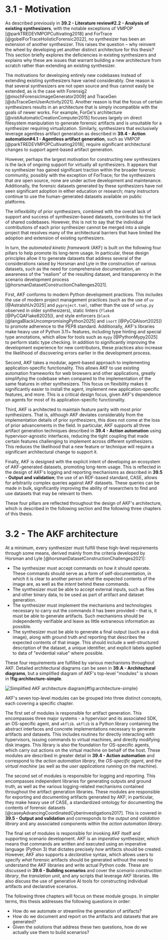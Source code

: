 

# 3.1 - Motivation

As described previously in **39.2 - Literature review#2.2 - Analysis of existing synthesizers**, with the notable exceptions of VMPOP [@parkTREDEVMPOPCultivating2018] and ForTrace [@gobelForTraceHolisticForensic2022], no synthesizer has been an extension of another synthesizer. This raises the question – why reinvent the wheel by developing yet another distinct architecture for this thesis? This section briefly explores the deficiencies in existing synthesizers and explains why these are issues that warrant building a new architecture from scratch rather than extending an existing synthesizer. 

The motivations for developing entirely new codebases instead of extending existing synthesizers have varied considerably. One reason is that several synthesizers are not open source and thus cannot easily be extended, as is the case with Forensig2 [@mochForensicImageGenerator2009] and TraceGen [@duTraceGenUserActivity2021]. Another reason is that the focus of certain synthesizers results in an architecture that is simply incompatible with the goals of newer works. For example, ForGe's architecture [@vistiAutomaticCreationComputer2015] focuses largely on direct filesystem manipulation to generate forensic artifacts and is unsuitable for a synthesizer requiring virtualization. Similarly, synthesizers that exclusively leverage agentless artifact generation as described in **39.4 - Action automation#4.1 - Agentless artifact generation**, such as VMPOP [@parkTREDEVMPOPCultivating2018], require significant architectural changes to support agent-based artifact generation. 

However, perhaps the largest motivation for constructing new synthesizers is the lack of ongoing support for virtually all synthesizers. It appears that no synthesizer has gained significant traction within the broader forensic community, possibly with the exception of ForTrace; for the synthesizers that *are* open source, none are under active development and maintenance. Additionally, the forensic datasets generated by these synthesizers have not seen significant adoption in either education or research; many instructors continue to use the human-generated datasets available on public platforms.

The inflexibility of prior synthesizers, combined with the overall lack of support and success of synthesizer-based datasets, contributes to the lack of shared codebases. However, this is not to say that the individual contributions of each prior synthesizer cannot be merged into a single project that resolves many of the architectural barriers that have limited the adoption and extension of existing synthesizers. 

In turn, the *automated kinetic framework* (AKF) is built on the following four pillars to help promote its long-term usage. In particular, these design principles allow it to generate datasets that address several of the considerations raised by Horsman and Lyle in the construction of various datasets, such as the need for comprehensive documentation, an awareness of the "realism" of the resulting dataset, and transparency in the scenario development process [@horsmanDatasetConstructionChallenges2021].

First, AKF conforms to modern Python development practices. This includes the use of modern project management practices (such as the use of `uv` [@AstralshUv2025] and `pyproject.toml`, rather than the use of `setup.py` observed in older synthesizers), static linters (`flake8` [@PyCQAFlake82025]), and style enforcers (`black` [@langaBlackUncompromisingPython2025] and `isort` [@PyCQAIsort2025]) to promote adherence to the PEP8 standard. Additionally, AKF's libraries make heavy use of Python 3.11+ features, including type hinting and special type annotations, which allow for tools such as `mypy` [@PythonMypy2025] to perform static type checking. In addition to significantly improving the development experience for new contributors, these practices also increase the likelihood of discovering errors earlier in the development process.

Second, AKF takes a modular, agent-based approach to implementing application-specific functionality. This allows AKF to use existing automation frameworks for web browsers and other applications, greatly simplifying the codebase when compared to the implementation of the same features in other synthesizers. This focus on flexibility makes it significantly easier to install the agent, implement new application-specific features, and more. This is a critical design focus, given AKF's dependence on agents for most of its application-specific functionality.

Third, AKF is architected to maintain feature parity with most prior synthesizers. That is, although AKF deviates considerably from the implementation details of prior synthesizers, this does not come at the loss of prior advancements in the field. In particular, AKF supports all three artifact generation techniques described in **39.4 - Action automation** using hypervisor-agnostic interfaces, reducing the tight coupling that made certain features challenging to implement across different synthesizers. This reduces the likelihood that a new feature or technique will require a significant architectural change to support it.

Finally, AKF is designed with the explicit intent of developing an ecosystem of AKF-generated datasets, promoting long-term usage. This is reflected in the design of AKF's logging and reporting mechanisms as described in **39.5 - Output and validation**; the use of an RDF-based standard, CASE, allows for arbitrarily complex queries against AKF datasets. These queries can be made in bulk, significantly improving the ability of researchers to find and use datasets that may be relevant to them.

These four pillars are reflected throughout the design of AKF's architecture, which is described in the following section and the following three chapters of this thesis.

# 3.2 - The AKF architecture

At a minimum, every synthesizer must fulfill these high-level requirements through some means, derived mainly from the criteria developed by Horsman and Lyle [@horsmanDatasetConstructionChallenges2021]:

- The synthesizer must accept commands on how it should operate. These commands should serve as a form of self-documentation, in which it is clear to another person *what* the expected contents of the image are, as well as the *intent* behind these commands. 
- The synthesizer must be able to accept external inputs, such as files and other binary data, to be used as part of artifact and dataset generation. 
- The synthesizer must implement the mechanisms and technologies necessary to carry out the commands it has been provided – that is, it must be able to generate artifacts. Such mechanisms should be independently verifiable and leave as little extraneous information as possible.
- The synthesizer must be able to generate a final output (such as a disk image), along with ground truth and reporting that describes the expected contents of that image. This should include a well-structured description of the dataset, a unique identifier, and explicit labels applied to data of "evidential value" where possible.

These four requirements are fulfilled by various mechanisms throughout AKF. Detailed architectural diagrams can be seen in **39.A - Architectural diagrams**, but a simplified diagram of AKF's top-level "modules" is shown in **!fig:architecture-simple**. 

![Simplified AKF architecture diagram](architecture-simple.png){#fig:architecture-simple}

AKF's seven top-level modules can be grouped into three distinct concepts, each covering a specific chapter.

The first set of modules is responsible for artifact generation. This encompasses three major systems - a hypervisor and its associated SDK, an OS-specific agent, and `akflib`. `akflib` is a Python library containing the abstract interfaces and concrete implementations necessary to generate artifacts and datasets. This includes routines for directly interacting with hypervisors, issuing commands to virtual machines, and directly modifying disk images. This library is also the foundation for OS-specific agents, which carry out actions on the virtual machine on behalf of the host. These modules are described in greater detail in **39.4 - Action automation** and correspond to the *action automation library*, the *OS-specific agent*, and the *virtual machine* (as well as the *user applications* running on the machine).

The second set of modules is responsible for logging and reporting. This encompasses independent libraries for generating outputs and ground truth, as well as the various logging-related mechanisms contained throughout the artifact generation libraries. These modules are responsible for exporting and documenting artifacts generated by AKF; in particular, they make heavy use of CASE, a standardized ontology for documenting the contents of forensic datasets [@caseyAdvancingCoordinatedCyberinvestigations2017]. This is covered in **39.5 - Output and validation** and corresponds to the *output and validation library* and any associated components within the *action automation library*.

The final set of modules is responsible for invoking AKF itself and supporting scenario development. AKF is an *imperative* synthesizer, which means that commands are written and executed using an imperative language (Python 3) that dictates precisely *how* artifacts should be created. However, AKF also supports a *declarative* syntax, which allows users to specify *what* forensic artifacts should be generated without the need to understand the AKF libraries and write actual Python code. These are discussed in **39.6 - Building scenarios** and cover the *scenario construction library*, the *translation unit*, and any scripts that leverage AKF libraries. We also discuss the use of generative AI tools for constructing individual artifacts and declarative scenarios.

The following three chapters will focus on these module groups. In simpler terms, this thesis addresses the following questions in order:

- How do we automate or streamline the generation of artifacts?
- How do we document and report on the artifacts and datasets that are generated?
- Given the solutions that address these two questions, how do we actually use them to build scenarios?

